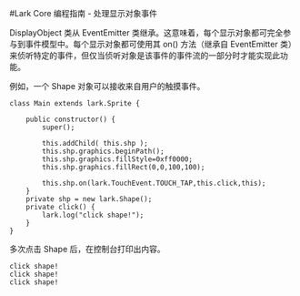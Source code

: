 #Lark Core 编程指南 - 处理显示对象事件


DisplayObject 类从 EventEmitter 类继承。这意味着，每个显示对象都可完全参与到事件模型中。每个显示对象都可使用其 on() 方法（继承自 EventEmitter 类）来侦听特定的事件，但仅当侦听对象是该事件的事件流的一部分时才能实现此功能。

例如，一个 Shape 对象可以接收来自用户的触摸事件。

```
class Main extends lark.Sprite {

    public constructor() {
        super();
    
        this.addChild( this.shp );
        this.shp.graphics.beginPath();
        this.shp.graphics.fillStyle=0xff0000;
        this.shp.graphics.fillRect(0,0,100,100);

        this.shp.on(lark.TouchEvent.TOUCH_TAP,this.click,this);
    }
    private shp = new lark.Shape();
    private click() {
        lark.log("click shape!");
    }
}
```

多次点击 Shape 后，在控制台打印出内容。

```
click shape!
click shape!
click shape!
```
